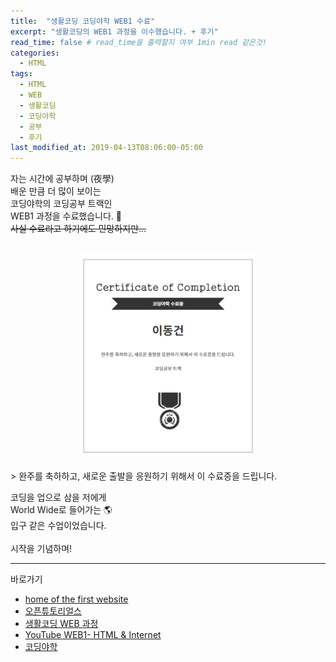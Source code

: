 ```yaml
---
title:  "생활코딩 코딩야학 WEB1 수료"
excerpt: "생활코딩의 WEB1 과정을 이수했습니다. + 후기"
read_time: false # read_time을 출력할지 여부 1min read 같은것!
categories:
  - HTML
tags:
  - HTML
  - WEB
  - 생활코딩
  - 코딩야학
  - 공부
  - 후기
last_modified_at: 2019-04-13T08:06:00-05:00
---
```


자는 시간에 공부하며 (夜學)<br>
배운 만큼 더 많이 보이는<br>
코딩야학의 코딩공부 트랙인<br>
WEB1 과정을 수료했습니다. 🥳<br>
~~사실 수료라고 하기에도 민망하지만...~~<br>
<br>
<center><a href="https://cert.yah.ac/?d=%EC%BD%94%EB%94%A9%EA%B3%B5%EB%B6%80%20%ED%8A%B8%EB%9E%99&n=%EC%9D%B4%EB%8F%99%EA%B1%B4&t=2&a=%EC%BD%94%EB%94%A9%EC%95%BC%ED%95%99" target="_blank"><img src="/assets/images/cert.png" width="55%" height="55%"></a></center><br>
> 완주를 축하하고, 새로운 출발을 응원하기 위해서 이 수료증을 드립니다.

코딩을 업으로 삼을 저에게<br>
World Wide로 들어가는 🌎<br>
입구 같은 수업이었습니다.<br>
<br>
시작을 기념하며!<br>

---

바로가기

* [home of the first website](http://info.cern.ch/)   
* [오픈튜토리얼스](Opentutorials.org)   
* [생활코딩 WEB 과정](https://opentutorials.org/course/3083)   
* [YouTube WEB1- HTML & Internet](https://www.youtube.com/playlist?list=PLuHgQVnccGMDZP7FJ_ZsUrdCGH68ppvPb)   
* [코딩야학](https://coding.yah.ac/)   
